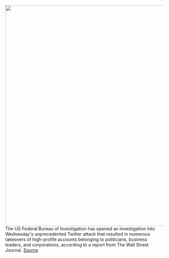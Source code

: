 <img src='https://cdn.vox-cdn.com/thumbor/6q4yBH7ir9BZwI0s6128e_Kiugo=/0x0:2040x1360/1200x800/filters:focal(857x517:1183x843)/cdn.vox-cdn.com/uploads/chorus_image/image/67069051/acastro_200715_1777_twitter_0002.0.0.jpg' width='700px' /><br/>
The US Federal Bureau of Investigation has opened an investigation into Wednesday's unprecedented Twitter attack that resulted in numerous takeovers of high-profile accounts belonging to politicians, business leaders, and corporations, according to a report from The Wall Street Journal.
<a href='https://www.theverge.com/2020/7/16/21327701/fbi-twitter-hack-attack-investigation-national-security-risk-cybersecurity'> Source <a/>